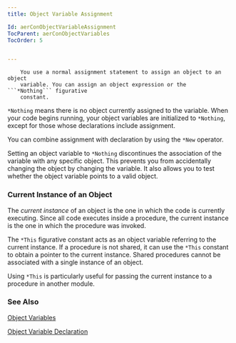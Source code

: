```yaml
---
title: Object Variable Assignment

Id: aerConObjectVariableAssignment
TocParent: aerConObjectVariables
TocOrder: 5


---
```


        You use a normal assignment statement to assign an object to an object
        variable. You can assign an object expression or the ```*Nothing``` figurative
        constant.

```*Nothing``` means there is no object currently assigned to the variable. When your code begins running, your object variables are initialized to ```*Nothing```, except for those whose declarations include assignment. 

You can combine assignment with declaration by using the ```*New``` operator. 

Setting an object variable to ```*Nothing``` discontinues the association of the variable with any specific object. This prevents you from accidentally changing the object by changing the variable. It also allows you to test whether the object variable points to a valid object. 

### Current Instance of an Object
The *current instance* of an object is the one in which the code is currently executing. Since all code executes inside a procedure, the current instance is the one in which the procedure was invoked. 

The ```*This``` figurative constant acts as an object variable referring to the current instance. If a procedure is not shared, it can use the ```*This``` constant to obtain a pointer to the current instance. Shared procedures cannot be associated with a single instance of an object. 

Using ```*This``` is particularly useful for passing the current instance to a procedure in another module. 

### See Also
[Object Variables](aerConObjectVariables.html)

[Object Variable Declaration](aerConObjectVariableDeclaration.html) 
